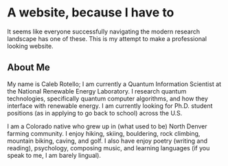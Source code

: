# A website, because I have to
It seems like everyone successfully navigating the modern research landscape has one of these. This is my attempt to make a professional looking website.

## About Me
My name is Caleb Rotello; I am currently a Quantum Information Scientist at the National Renewable Energy Laboratory. I research quantum technologies, specifically quantum computer algorithms, and how they interface with renewable energy. I am currently looking for Ph.D. student positions (as in applying to go back to school) across the U.S. 

I am a Colorado native who grew up in (what used to be) North Denver farming community. I enjoy hiking, skiing, bouldering, rock climbing, mountain biking, caving, and golf. I also have enjoy poetry (writing and reading), psychology, composing music, and learning languages (if you speak to me, I am barely lingual). 